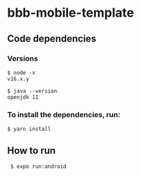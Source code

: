 #  bbb-mobile-template

## Code dependencies

### Versions

    $ node -v
    v16.x.y

    $ java --version
    openjdk 11


### To install the dependencies, run:

    $ yarn install

## How to run
     $ expo run:android